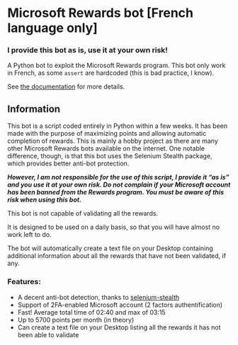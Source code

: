 # Microsoft Rewards bot [French language only]
### I provide this bot as is, use it at your own risk!

A Python bot to exploit the Microsoft Rewards program.
This bot only work in French, as some `assert` are hardcoded (this is bad practice, I know).

See [the documentation](https://github.com/marcb152/msft-rewards-bot/releases) for more details.

## Information

This bot is a script coded entirely in Python within a few weeks. It has been made with the purpose of maximizing points and allowing automatic completion of rewards.
This is mainly a hobby project as there are many other Microsoft Rewards bots available on the internet. One notable difference, though, is that this bot uses the Selenium Stealth package, which provides better anti-bot protection.

***However, I am not responsible for the use of this script, I provide it “as is” and you use it at your own risk. Do not complain if your Microsoft account has been banned from the Rewards program. You must be aware of this risk when using this bot.***

This bot is not capable of validating all the rewards.

It is designed to be used on a daily basis, so that you will have almost no work left to do.

The bot will automatically create a text file on your Desktop containing additional information about all the rewards that have not been validated, if any.

### Features:

-	A decent anti-bot detection, thanks to [selenium-stealth](https://pypi.org/project/selenium-stealth/)
-	Support of 2FA-enabled Microsoft account (2 factors authentification)
-	Fast! Average total time of 02:40 and max of 03:15
-	Up to 5700 points per month (in theory)
-	Can create a text file on your Desktop listing all the rewards it has not been able to validate

